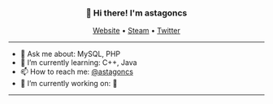 
<h3 align="center">👋 Hi there! I'm astagoncs</h3>
<p align="center">
  <a href="https://shampansky0.github.io">Website</a> •
  <a href="https://steamcommunity.com/id/astagoncs/">Steam</a> •
  <a href="https://twitter.com/astagoncs">Twitter</a>
</p>

---

- 💬 Ask me about: MySQL, PHP  
- 🌱 I’m currently learning: C++, Java 
- 📫 How to reach me: [@astagoncs](https://twitter.com/astagoncs)
- 🔭 I’m currently working on: 🤫

---

